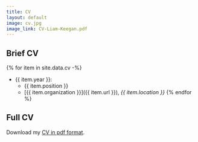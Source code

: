 ```yaml
---
title: CV
layout: default
image: cv.jpg
image_link: CV-Liam-Keegan.pdf
---
```


## Brief CV

{% for item in site.data.cv -%}
- {{ item.year }}:
  - {{ item.position }}
  - [{{ item.organization }}]({{ item.url }}), _{{ item.location }}_
{% endfor %}

## Full CV

Download my [CV in pdf format](CV-Liam-Keegan.pdf).
